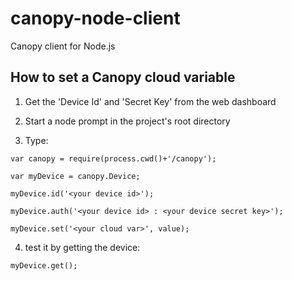 # canopy-node-client
Canopy client for Node.js

## How to set a Canopy cloud variable

1) Get the 'Device Id' and 'Secret Key' from the web dashboard

2) Start a node prompt in the project's root directory

3) Type:

```
var canopy = require(process.cwd()+'/canopy');

var myDevice = canopy.Device;

myDevice.id('<your device id>');

myDevice.auth('<your device id> : <your device secret key>');

myDevice.set('<your cloud var>', value);

```

4) test it by getting the device:

```
myDevice.get();
```
